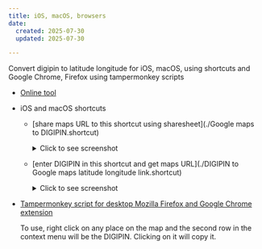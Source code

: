 ```yaml
---
title: iOS, macOS, browsers
date:
  created: 2025-07-30
  updated: 2025-07-30

---
```


Convert digipin to latitude longitude for iOS, macOS, using shortcuts and Google Chrome, Firefox using tampermonkey scripts

- [Online tool](./tool.md)

- iOS and macOS shortcuts

    - [share maps URL to this shortcut using sharesheet](./Google maps to DIGIPIN.shortcut)
        
        <details>
        <summary>Click to see screenshot</summary>
            ![screenshot](./Google maps to DIGIPIN.png)
        </details>

    - [enter DIGIPIN in this shortcut and get maps URL](./DIGIPIN to Google maps latitude longitude link.shortcut)

        <details>
        <summary>Click to see screenshot</summary>
            ![screenshot](./DIGIPIN to Google maps latitude longitude link.png)
        </details>


- [Tampermonkey script for desktop Mozilla Firefox and Google Chrome extension]()

    To use, right click on any place on the map and the second row in the context menu will be the DIGIPIN. Clicking on it will copy it.